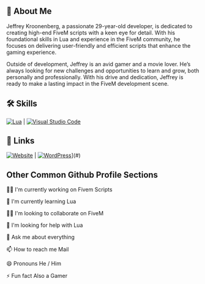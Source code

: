 ## 🚀 About Me
Jeffrey Kroonenberg, a passionate 29-year-old developer, is dedicated to creating high-end FiveM scripts with a keen eye for detail. With his foundational skills in Lua and experience in the FiveM community, he focuses on delivering user-friendly and efficient scripts that enhance the gaming experience.

Outside of development, Jeffrey is an avid gamer and a  movie lover. He’s always looking for new challenges and opportunities to learn and grow, both personally and professionally. With his drive and dedication, Jeffrey is ready to make a lasting impact in the FiveM development scene.


## 🛠 Skills
  [![Lua](https://img.shields.io/badge/Lua-%232C2D72.svg?logo=lua&logoColor=white)](#) | 	[![Visual Studio Code](https://custom-icon-badges.demolab.com/badge/Visual%20Studio%20Code-0078d7.svg?logo=vsc&logoColor=white)](#)
## 🔗 Links
[![Website](https://img.shields.io/website-up-down-green-red/http/NOTAWORKINGLINK.com.svg)](#) | [![WordPress](https://img.shields.io/badge/WordPress-%2321759B.svg?logo=wordpress&logoColor=white)](https://dragondevelopment.nl)](#)


## Other Common Github Profile Sections
👩‍💻 I'm currently working on Fivem Scripts

🧠 I'm currently learning Lua

👯‍♀️ I'm looking to collaborate on FiveM

🤔 I'm looking for help with Lua

💬 Ask me about everything

📫 How to reach me Mail

😄 Pronouns He / Him

⚡️ Fun fact Also a Gamer

